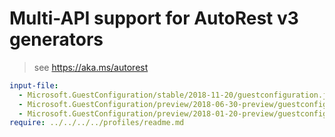 # Multi-API support for AutoRest v3 generators

> see https://aka.ms/autorest

``` yaml $(enable-multi-api)
input-file:
  - Microsoft.GuestConfiguration/stable/2018-11-20/guestconfiguration.json
  - Microsoft.GuestConfiguration/preview/2018-06-30-preview/guestconfiguration.json
  - Microsoft.GuestConfiguration/preview/2018-01-20-preview/guestconfiguration.json
require: ../../../../profiles/readme.md
```
